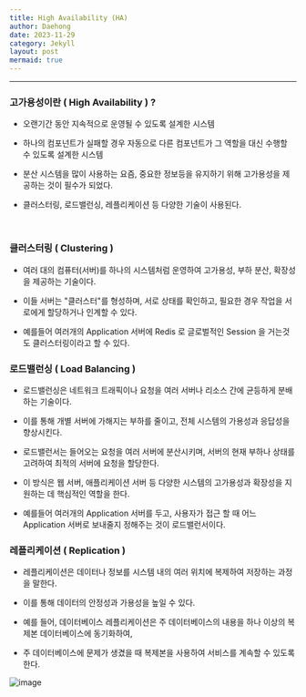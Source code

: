 ```yaml
---
title: High Availability (HA)
author: Daehong
date: 2023-11-29
category: Jekyll
layout: post
mermaid: true
---
```


<hr>

### 고가용성이란 ( High Availability ) ?

 - 오랜기간 동안 지속적으로 운영될 수 있도록 설계한 시스템
 
 - 하나의 컴포넌트가 실패할 경우 자동으로 다른 컴포넌트가 그 역할을 대신 수행할 수 있도록 설계한 시스템
 
 - 분산 시스템을 많이 사용하는 요즘, 중요한 정보등을 유지하기 위해 고가용성을 제공하는 것이 필수가 되었다.
 
 - 클러스터링, 로드밸런싱, 레플리케이션 등 다양한 기술이 사용된다.
 
<br>
 
### 클러스터링 ( Clustering )

 - 여러 대의 컴퓨터(서버)를 하나의 시스템처럼 운영하여 고가용성, 부하 분산, 확장성을 제공하는 기술이다.
 
 - 이들 서버는 "클러스터"를 형성하며, 서로 상태를 확인하고, 필요한 경우 작업을 서로에게 할당하거나 인계할 수 있다.
 
 - 예를들어 여러개의 Application 서버에 Redis 로 글로벌적인 Session 을 거는것도 클러스터링이라고 할 수 있다.

### 로드밸런싱 ( Load Balancing )

 - 로드밸런싱은 네트워크 트래픽이나 요청을 여러 서버나 리소스 간에 균등하게 분배하는 기술이다.
 
 - 이를 통해 개별 서버에 가해지는 부하를 줄이고, 전체 시스템의 가용성과 응답성을 향상시킨다.
 
 - 로드밸런서는 들어오는 요청을 여러 서버에 분산시키며, 서버의 현재 부하나 상태를 고려하여 최적의 서버에 요청을 할당한다.
 
 - 이 방식은 웹 서버, 애플리케이션 서버 등 다양한 시스템의 고가용성과 확장성을 지원하는 데 핵심적인 역할을 한다.
 
 - 예를들어 여러개의 Application 서버를 두고, 사용자가 접근 할 때 어느 Application 서버로 보내줄지 정해주는 것이 로드밸런서이다.


### 레플리케이션 ( Replication )

 - 레플리케이션은 데이터나 정보를 시스템 내의 여러 위치에 복제하여 저장하는 과정을 말한다.
 
 - 이를 통해 데이터의 안정성과 가용성을 높일 수 있다.
 
 - 예를 들어, 데이터베이스 레플리케이션은 주 데이터베이스의 내용을 하나 이상의 복제본 데이터베이스에 동기화하여,
 
 - 주 데이터베이스에 문제가 생겼을 때 복제본을 사용하여 서비스를 계속할 수 있도록 한다.


![image](https://github.com/JeonDaehong/TIL/assets/90895144/73bd165a-9c4d-4148-b368-41ef52cf14d3)


<br>
<br>
<br>
<br>
<br>
